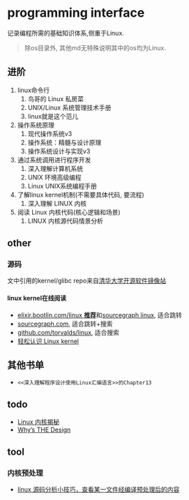 # programming interface

记录编程所需的基础知识体系,侧重于Linux.

> 除os目录外, 其他md无特殊说明其中的os均为Linux.

## 进阶
1. linux命令行
    1. 鸟哥的 Linux 私房菜
    1. UNIX/Linux 系统管理技术手册
    1. linux就是这个范儿
1. 操作系统原理
    1. 现代操作系统v3
    1. 操作系统：精髓与设计原理
    1. 操作系统设计与实现v3
1. 通过系统调用进行程序开发
    1. 深入理解计算机系统
    1. UNIX 环境高级编程
    1. Linux UNIX系统编程手册
1. 了解linux kernel机制(不需要具体代码, 要流程)
    1. 深入理解 LINUX 内核
1. 阅读 Linux 内核代码(核心逻辑和场景)
    1. LINUX 内核源代码情景分析

## other
### 源码
文中引用的kernel/glibc repo来自[清华大学开源软件镜像站](https://mirror.tuna.tsinghua.edu.cn/help/linux-stable.git/)

#### linux kernel在线阅读
- [elixir.bootlin.com/linux **推荐**](https://elixir.bootlin.com/linux/latest/source)和[sourcegraph linux](https://sourcegraph.com/github.com/torvalds/linux@v5.8-rc3), 适合跳转
- [sourcegraph.com](https://sourcegraph.com/search?q=context:global+repo:%5Egithub%5C.com/torvalds/linux%24%40master&patternType=literal), 适合跳转+搜索
- [github.com/torvalds/linux](https://github.com/torvalds/linux), 适合搜索
- [轻松认识 Linux kernel](http://www.bricktou.com/)

## 其他书单
- `<<深入理解程序设计使用Linux汇编语言>>的Chapter13`

## todo
- [Linux 内核揭秘](https://github.com/MintCN/linux-insides-zh)
- [Why’s THE Design](https://juejin.cn/user/2418581313961677/posts)

## tool
### 内核预处理
- [linux 源码分析小技巧，查看某一文件经编译预处理后的内容](http://blog.chinaunix.net/uid-21419530-id-5820125.html)
